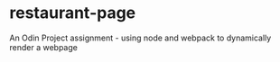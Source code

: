 # restaurant-page
An Odin Project assignment - using node and webpack to dynamically render a webpage
